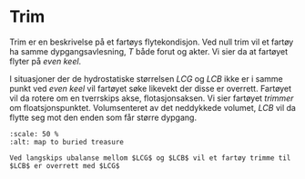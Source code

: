 # Trim

Trim er en beskrivelse på et fartøys flytekondisjon. Ved null trim vil et fartøy ha samme dypgangsavlesning, $T$ både forut og akter.
Vi sier da at fartøyet flyter på *even keel*. 

I situasjoner der de hydrostatiske størrelsen $LCG$ og $LCB$ ikke er i samme punkt ved *even keel* vil fartøyet søke likevekt der disse er overrett. Fartøyet vil da rotere om en tverrskips akse, flotasjonsaksen. Vi sier fartøyet *trimmer* om floatsjonspunktet. Volumsenteret av det neddykkede volumet, $LCB$ vil da flytte seg mot den enden som får større dypgang.    

```{figure} https://cdn.jsdelivr.net/gh/skipsing/skipsdesign2/trim/images/fartøy-søker-likevekt-ved-trim.png
:scale: 50 %
:alt: map to buried treasure

Ved langskips ubalanse mellom $LCG$ og $LCB$ vil et fartøy trimme til $LCB$ er overrett med $LCG$
```
